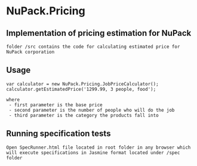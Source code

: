 NuPack.Pricing
==========================

Implementation of pricing estimation for NuPack
----------------------------------------------

	folder /src contains the code for calculating estimated price for NuPack corporation

Usage
------

	var calculator = new NuPack.Pricing.JobPriceCalculator();
	calculator.getEstimatedPrice('1299.99, 3 people, food');

	where
	 - first parameter is the base price
	 - second parameter is the number of people who will do the job
	 - third parameter is the category the products fall into

 
Running specification tests
-------------
	
	Open SpecRunner.html file located in root folder in any browser which will execute specifications in Jasmine format located under /spec folder